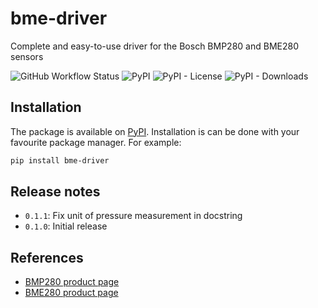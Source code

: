 # bme-driver
Complete and easy-to-use driver for the Bosch BMP280 and BME280 sensors

![GitHub Workflow Status](https://img.shields.io/github/actions/workflow/status/rogiervandergeer/bme-driver/test.yaml)
![PyPI](https://img.shields.io/pypi/v/bme-driver)
![PyPI - License](https://img.shields.io/pypi/l/bme-driver)
![PyPI - Downloads](https://img.shields.io/pypi/dm/bme-driver) 

## Installation

The package is available on [PyPI](https://pypi.org/project/bme-driver/). Installation is can be done with your favourite package manager. For example:

```bash
pip install bme-driver
```

## Release notes

- `0.1.1`: Fix unit of pressure measurement in docstring
- `0.1.0`: Initial release

## References

- [BMP280 product page](https://www.bosch-sensortec.com/products/environmental-sensors/pressure-sensors/bmp280/)
- [BME280 product page](https://www.bosch-sensortec.com/products/environmental-sensors/humidity-sensors-bme280/)
